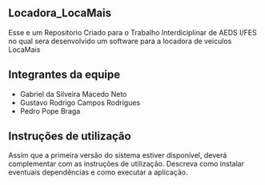 ﻿## Locadora_LocaMais

Esse e um Repositorio Criado para o Trabalho Interdiciplinar de AEDS I/FES no qual sera desenvolvido um software para a locadora de veiculos LocaMais

## Integrantes da equipe

*	Gabriel da Silveira Macedo Neto
* Gustavo Rodrigo Campos Rodrigues
* Pedro Pope Braga

## Instruções de utilização

Assim que a primeira versão do sistema estiver disponível, deverá complementar com as instruções de utilização. Descreva como instalar eventuais dependências e como executar a aplicação.
